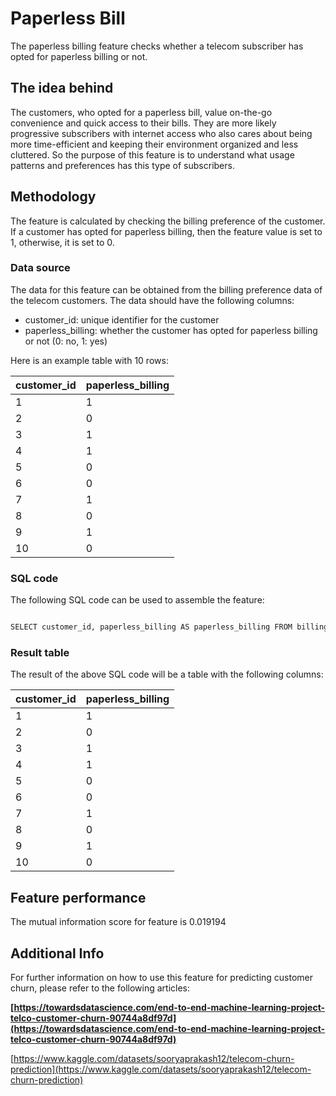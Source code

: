 
# **Paperless Bill**

The paperless billing feature checks whether a telecom subscriber has opted for paperless billing or not. 

## **The idea behind**

The customers, who opted for a paperless bill, value on-the-go convenience and quick access to their bills. They are more likely progressive subscribers with internet access who also cares about being more time-efficient and keeping their environment organized and less cluttered. So the purpose of this feature is to understand what usage patterns and preferences has this type of subscribers.

## **Methodology**

The feature is calculated by checking the billing preference of the customer. If a customer has opted for paperless billing, then the feature value is set to 1, otherwise, it is set to 0.

### **Data source**

The data for this feature can be obtained from the billing preference data of the telecom customers. The data should have the following columns:

- customer_id: unique identifier for the customer
- paperless_billing: whether the customer has opted for paperless billing or not (0: no, 1: yes)

Here is an example table with 10 rows:

| customer_id | paperless_billing |
| --- | --- |
| 1 | 1 |
| 2 | 0 |
| 3 | 1 |
| 4 | 1 |
| 5 | 0 |
| 6 | 0 |
| 7 | 1 |
| 8 | 0 |
| 9 | 1 |
| 10 | 0 |

### **SQL code**

The following SQL code can be used to assemble the feature:

```sql

SELECT customer_id, paperless_billing AS paperless_billing FROM billing_preferences

```

### **Result table**

The result of the above SQL code will be a table with the following columns:

| customer_id | paperless_billing |
| --- | --- |
| 1 | 1 |
| 2 | 0 |
| 3 | 1 |
| 4 | 1 |
| 5 | 0 |
| 6 | 0 |
| 7 | 1 |
| 8 | 0 |
| 9 | 1 |
| 10 | 0 |

## **Feature performance**

The mutual information score for feature is 0.019194

## **Additional Info**

For further information on how to use this feature for predicting customer churn, please refer to the following articles:

 **[https://towardsdatascience.com/end-to-end-machine-learning-project-telco-customer-churn-90744a8df97d](https://towardsdatascience.com/end-to-end-machine-learning-project-telco-customer-churn-90744a8df97d)** 

[https://www.kaggle.com/datasets/sooryaprakash12/telecom-churn-prediction](https://www.kaggle.com/datasets/sooryaprakash12/telecom-churn-prediction)

[](https://www.notion.so/5dad08f3346743f1b56a43dc0f48e9e1)
